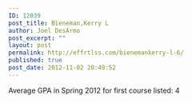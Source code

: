 ```yaml
---
ID: 12039
post_title: Bieneman,Kerry L
author: Joel DesArmo
post_excerpt: ""
layout: post
permalink: http://effrtlss.com/bienemankerry-l-6/
published: true
post_date: 2012-11-02 20:49:52
---
```

<p>Average GPA in Spring 2012 for first course listed: 4</p>